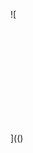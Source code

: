 ![

<img src="" one.rro.r="../../../../../../../img/onload/../../r89shi/r89shi.github.io/blob/master/teste.js">

<svg xmlns="http://www.w3.org/2000/svg">
<g onload="javascript:alert(1)"></g>
</svg>

](()
